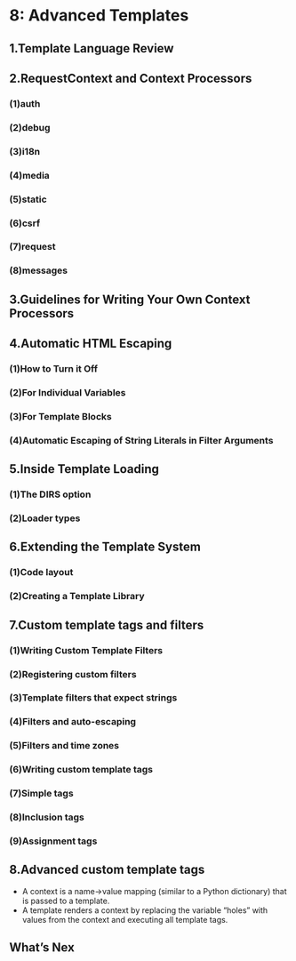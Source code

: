 # 8: Advanced Templates

## 1.Template Language Review

## 2.RequestContext and Context Processors

###   (1)auth

###   (2)debug

###   (3)i18n

###   (4)media

###   (5)static

###   (6)csrf

###   (7)request

###   (8)messages

## 3.Guidelines for Writing Your Own Context Processors

## 4.Automatic HTML Escaping

###   (1)How to Turn it Off

###   (2)For Individual Variables

###   (3)For Template Blocks

###   (4)Automatic Escaping of String Literals in Filter Arguments

## 5.Inside Template Loading

###   (1)The DIRS option

###   (2)Loader types

## 6.Extending the Template System

###   (1)Code layout

###   (2)Creating a Template Library

## 7.Custom template tags and filters

###   (1)Writing Custom Template Filters

###   (2)Registering custom filters

###   (3)Template filters that expect strings

###   (4)Filters and auto-escaping

###   (5)Filters and time zones

###   (6)Writing custom template tags

###   (7)Simple tags

###   (8)Inclusion tags

###   (9)Assignment tags

## 8.Advanced custom template tags

- A context is a name->value mapping (similar to a Python dictionary) that is passed to a template. 
- A template renders a context by replacing the variable “holes” with values from the context and executing all template tags.

## What’s Nex